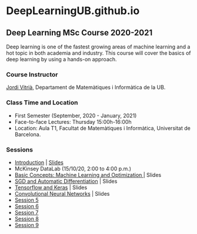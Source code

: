 # DeepLearningUB.github.io

## Deep Learning MSc Course 2020-2021

Deep learning is one of the fastest growing areas of machine learning and a hot topic in both academia and industry. This course will cover the basics of deep learning by using a hands-on approach.

### Course Instructor

[Jordi Vitrià](http://www.ub.edu/cvub/jordivitria/), Departament de Matemàtiques i Informàtica de la UB.

### Class Time and Location
+ First Semester (September, 2020 - January, 2021)
+ Face-to-face Lectures: Thursday 15:00h-16:00h
+ Location: Aula T1, Facultat de Matemàtiques i Informàtica, Universitat de Barcelona. 

### Sessions
+ [Introduction](https://deeplearningub.github.io/deep0) | [Slides](https://github.com/DeepLearningUB/DeepLearningUB.github.io/raw/master/DeepLearningMasterIntro.pdf)
+ McKinsey DataLab (15/10/20, 2:00 to 4:00 p.m.)
+ [Basic Concepts: Machine Learning and Optimization ](https://deeplearningub.github.io/deep1) | Slides
+ [SGD and Automatic Differentiation](https://deeplearningub.github.io/deep2) | Slides
+ [Tensorflow and Keras](https://deeplearningub.github.io/deep3) | Slides
+ [Convolutional Neural Networks](https://deeplearningub.github.io/deep4) | Slides
+ [Session 5](https://deeplearningub.github.io/deep5)
+ [Session 6](https://deeplearningub.github.io/deep6)
+ [Session 7](https://deeplearningub.github.io/deep7)
+ [Session 8](https://deeplearningub.github.io/deep8)
+ [Session 9](https://deeplearningub.github.io/deep9)
